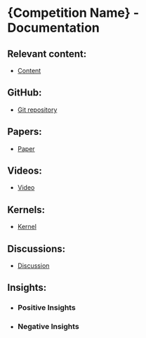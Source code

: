 # {Competition Name} - Documentation

## Relevant content:
- [Content]()

## GitHub:
- [Git repository]()

## Papers:
- [Paper]()

## Videos:
- [Video]()

## Kernels:
- [Kernel]()

## Discussions:
- [Discussion]()
 
## Insights:
- ### Positive Insights
- ### Negative Insights
